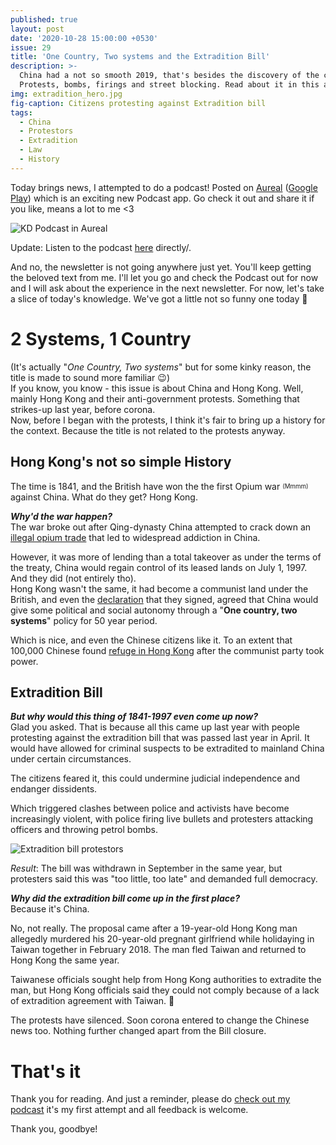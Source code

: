 ```yaml
---
published: true
layout: post
date: '2020-10-28 15:00:00 +0530'
issue: 29
title: 'One Country, Two systems and the Extradition Bill'
description: >-
  China had a not so smooth 2019, that's besides the discovery of the covid-19.
  Protests, bombs, firings and street blocking. Read about it in this article
img: extradition_hero.jpg
fig-caption: Citizens protesting against Extradition bill
tags:
  - China
  - Protestors
  - Extradition
  - Law
  - History
---
```

Today brings news, I attempted to do a podcast! Posted on [Aureal](https://cutt.ly/lgEXwVf) ([Google Play](https://cutt.ly/GgEXeYo)) which is an exciting new Podcast app. Go check it out and share it if you like, means a lot to me <3  

![KD Podcast in Aureal]({{site.baseurl}}/assets/img/kd_in_aureal.jpeg)

Update: Listen to the podcast [here](https://app.aureal.one/Knowledge•Day/3026) directly/.

And no, the newsletter is not going anywhere just yet. You'll keep getting the beloved text from me. I'll let you go and check the Podcast out for now and I will ask about the experience in the next newsletter. For now, let's take a slice of today's knowledge. We've got a little not so funny one today 🤷  

# 2 Systems, 1 Country
(It's actually "_One Country, Two systems_" but for some kinky reason, the title is made to sound more familiar 😉)  
If you know, you know - this issue is about China and Hong Kong. Well, mainly Hong Kong and their anti-government protests. Something that strikes-up last year, before corona.  
Now, before I began with the protests, I think it's fair to bring up a history for the context. Because the title is not related to the protests anyway.  

## Hong Kong's not so simple History
The time is 1841, and the British have won the the first Opium war <sub><sup>(Mmmm)</sup></sub> against China. What do they get? Hong Kong.  

***Why'd the war happen?***  
The war broke out after Qing-dynasty China attempted to crack down an [illegal opium trade](https://www.bl.uk/learning/histcitizen/trading/story/trade/4tradingplaces.html) that led to widespread addiction in China.   

However, it was more of lending than a total takeover as under the terms of the treaty, China would regain control of its leased lands on July 1, 1997. And they did (not entirely tho).  
Hong Kong wasn't the same, it had become a communist land under the British, and even the [declaration](https://www.cmab.gov.hk/en/issues/joint3.htm) that they signed, agreed that China would give some political and social autonomy through a "**One country, two systems**" policy for 50 year period.  

Which is nice, and even the Chinese citizens like it. To an extent that 100,000 Chinese found [refuge in Hong Kong](https://www.scmp.com/news/hong-kong/community/article/2125451/explainer-how-hong-kong-has-decades-been-magnet-refugees) after the communist party took power.

## Extradition Bill
***But why would this thing of 1841-1997 even come up now?***   
Glad you asked. That is because all this came up last year with people protesting against the extradition bill that was passed last year in April. It would have allowed for criminal suspects to be extradited to mainland China under certain circumstances.  

The citizens feared it, this could undermine judicial independence and endanger dissidents.  

Which triggered clashes between police and activists have become increasingly violent, with police firing live bullets and protesters attacking officers and throwing petrol bombs.  

![Extradition bill protestors](https://img.kyodonews.net/english/public/images/posts/1fbcb145391819117cb71342ac72901c/photo_l.jpg)

_Result_: The bill was withdrawn in September in the same year, but protesters said this was "too little, too late" and demanded full democracy.

***Why did the extradition bill come up in the first place?***   
Because it's China.  

No, not really. The proposal came after a 19-year-old Hong Kong man allegedly murdered his 20-year-old pregnant girlfriend while holidaying in Taiwan together in February 2018. The man fled Taiwan and returned to Hong Kong the same year.  

Taiwanese officials sought help from Hong Kong authorities to extradite the man, but Hong Kong officials said they could not comply because of a lack of extradition agreement with Taiwan. 🤷

The protests have silenced. Soon corona entered to change the Chinese news too. Nothing further changed apart from the Bill closure.

# That's it
Thank you for reading. And just a reminder, please do [check out my podcast](https://cutt.ly/GgEXeYo) it's my first attempt and all feedback is welcome.

Thank you, goodbye!

